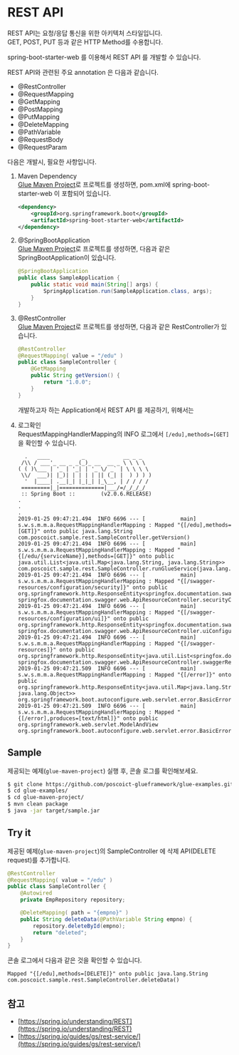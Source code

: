 # REST API

REST API는 요청/응답 통신을 위한 아키텍처 스타일입니다.   
GET, POST, PUT 등과 같은 HTTP Method를 수용합니다.

spring-boot-starter-web 를 이용해서 REST API 를 개발할 수 있습니다. 

REST API와 관련된 주요 annotation 은 다음과 같습니다.

* @RestController
* @RequestMapping
* @GetMapping
* @PostMapping
* @PutMapping
* @DeleteMapping
* @PathVariable
* @RequestBody
* @RequestParam

다음은 개발시, 필요한 사항입니다. 

1. Maven Dependency  
    [Glue Maven Project](../create-project.html#glue_maven_project)로 프로젝트를 생성하면, 
    pom.xml에 spring-boot-starter-web 이 포함되어 있습니다.  
    ```xml
    <dependency>
        <groupId>org.springframework.boot</groupId>
        <artifactId>spring-boot-starter-web</artifactId>
    </dependency>
    ```

1. @SpringBootApplication  
    [Glue Maven Project](../create-project.html#glue_maven_project)로 프로젝트를 생성하면, 
    다음과 같은 SpringBootApplication이 있습니다.  
    ```java
    @SpringBootApplication
    public class SampleApplication {
        public static void main(String[] args) {
            SpringApplication.run(SampleApplication.class, args);
        }
    }
    ```
1. @RestController  
    [Glue Maven Project](../create-project.html#glue_maven_project)로 프로젝트를 생성하면,
    다음과 같은 RestController가 있습니다.  
    ```java
    @RestController
    @RequestMapping( value = "/edu" )
    public class SampleController {
        @GetMapping
        public String getVersion() {
            return "1.0.0";
        }
    }
    ```
    개발하고자 하는 Application에서 REST API 를 제공하기, 위해서는 

1. 로그확인  
    RequestMappingHandlerMapping의 INFO 로그에서 `[/edu],methods=[GET]`을 확인할 수 있습니다.
    ```
      .   ____          _            __ _ _
     /\\ / ___'_ __ _ _(_)_ __  __ _ \ \ \ \
    ( ( )\___ | '_ | '_| | '_ \/ _` | \ \ \ \
     \\/  ___)| |_)| | | | | || (_| |  ) ) ) )
      '  |____| .__|_| |_|_| |_\__, | / / / /
     =========|_|==============|___/=/_/_/_/
     :: Spring Boot ::        (v2.0.6.RELEASE)
    .
    .
    .
    2019-01-25 09:47:21.494  INFO 6696 --- [           main] s.w.s.m.m.a.RequestMappingHandlerMapping : Mapped "{[/edu],methods=[GET]}" onto public java.lang.String com.poscoict.sample.rest.SampleController.getVersion()
    2019-01-25 09:47:21.494  INFO 6696 --- [           main] s.w.s.m.m.a.RequestMappingHandlerMapping : Mapped "{[/edu/{serviceName}],methods=[GET]}" onto public java.util.List<java.util.Map<java.lang.String, java.lang.String>> com.poscoict.sample.rest.SampleController.runGlueService(java.lang.String,javax.servlet.http.HttpServletRequest)
    2019-01-25 09:47:21.494  INFO 6696 --- [           main] s.w.s.m.m.a.RequestMappingHandlerMapping : Mapped "{[/swagger-resources/configuration/security]}" onto public org.springframework.http.ResponseEntity<springfox.documentation.swagger.web.SecurityConfiguration> springfox.documentation.swagger.web.ApiResourceController.securityConfiguration()
    2019-01-25 09:47:21.494  INFO 6696 --- [           main] s.w.s.m.m.a.RequestMappingHandlerMapping : Mapped "{[/swagger-resources/configuration/ui]}" onto public org.springframework.http.ResponseEntity<springfox.documentation.swagger.web.UiConfiguration> springfox.documentation.swagger.web.ApiResourceController.uiConfiguration()
    2019-01-25 09:47:21.494  INFO 6696 --- [           main] s.w.s.m.m.a.RequestMappingHandlerMapping : Mapped "{[/swagger-resources]}" onto public org.springframework.http.ResponseEntity<java.util.List<springfox.documentation.swagger.web.SwaggerResource>> springfox.documentation.swagger.web.ApiResourceController.swaggerResources()
    2019-01-25 09:47:21.509  INFO 6696 --- [           main] s.w.s.m.m.a.RequestMappingHandlerMapping : Mapped "{[/error]}" onto public org.springframework.http.ResponseEntity<java.util.Map<java.lang.String, java.lang.Object>> org.springframework.boot.autoconfigure.web.servlet.error.BasicErrorController.error(javax.servlet.http.HttpServletRequest)
    2019-01-25 09:47:21.509  INFO 6696 --- [           main] s.w.s.m.m.a.RequestMappingHandlerMapping : Mapped "{[/error],produces=[text/html]}" onto public org.springframework.web.servlet.ModelAndView org.springframework.boot.autoconfigure.web.servlet.error.BasicErrorController.errorHtml(javax.servlet.http.HttpServletRequest,javax.servlet.http.HttpServletResponse)
    ```

## Sample

제공되는 예제(`glue-maven-project`) 실행 후, 콘솔 로그를 확인해보세요. 

```bash
$ git clone https://github.com/poscoict-glueframework/glue-examples.git
$ cd glue-examples/
$ cd glue-maven-project/
$ mvn clean package
$ java -jar target/sample.jar
```

## Try it

제공된 예제(`glue-maven-project`)의 SampleController 에 삭제 API(DELETE request)를 추가합니다. 

```java
@RestController
@RequestMapping( value = "/edu" )
public class SampleController {
    @Autowired
    private EmpRepository repository;

    @DeleteMapping( path = "{empno}" )
    public String deleteData(@PathVariable String empno) {
        repository.deleteById(empno);
        return "deleted";
    }
}
```

콘솔 로그에서 다음과 같은 것을 확인할 수 있습니다.

```
Mapped "{[/edu],methods=[DELETE]}" onto public java.lang.String com.poscoict.sample.rest.SampleController.deleteData()
```

## 참고

* [https://spring.io/understanding/REST](https://spring.io/understanding/REST)
* [https://spring.io/guides/gs/rest-service/](https://spring.io/guides/gs/rest-service/)

